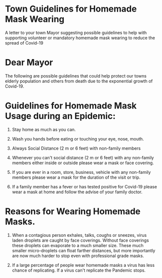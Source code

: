 # Town Guidelines for Homemade Mask Wearing

A letter to your town Mayor suggesting possible guidelines to help with supporting volunteer or mandatory homemade mask wearing to reduce the spread of Covid-19



# Dear Mayor

The following are possible guidelines that could help protect our towns elderly population and others from death due to the exponential growth of Covid-19. 


# Guidelines for Homemade Mask Usage during an Epidemic:

1. Stay home as much as you can.

1. Wash you hands before eating or touching your eye, nose, mouth.

1. Always Social Distance (2 m or 6 feet) with non-family members

1. Whenever you can't social distance (2 m or 6 feet) with any non-family members either inside or outside please wear a mask or face covering.

1. If you are ever in a room, store, business, vehicle with any non-family members please wear a mask for the duration of the visit or trip.

1. If a family member has a fever or has tested positive for Covid-19 please wear a mask at home and follow the advise of your family doctor.

# Reasons for Wearing Homemade Masks.

1. When a contagious person exhales, talks, coughs or sneezes, virus laden droplets are caught by face coverings. Without face coverings these droplets can evaporate to a much smaller size. These much smaller micro-droplets can float farther distances, but more importantly are now much harder to stop even with professional grade masks. 

1. If a large percentage of people wear homemade masks a virus has less chance of replicating. If a virus can't replicate the Pandemic stops.


